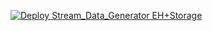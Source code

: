 [![Deploy Stream_Data_Generator EH+Storage](https://miro.medium.com/max/795/1*PrCwQ5zJtUo-MSIzIioZzA.png)](https://portal.azure.com/#create/Microsoft.Template/uri/https%3A%2F%2Fraw%2Egithubusercontent%2Ecom%2F44r555%2Fpub%2Fmaster%2FStreamDataGenerator%5FEventHub%5FStorage%2Ejson
)
